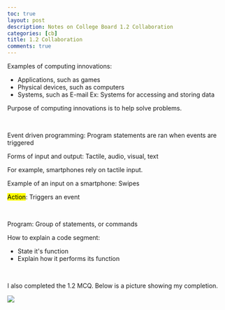 ```yaml
---
toc: true
layout: post
description: Notes on College Board 1.2 Collaboration
categories: [cb]
title: 1.2 Collaboration
comments: true
---
```


Examples of computing innovations:
* Applications, such as games
* Physical devices, such as computers
* Systems, such as E-mail
  Ex: Systems for accessing and storing data

Purpose of computing innovations is to help solve problems.

<br>

Event driven programming: Program statements are ran when events are triggered

Forms of input and output: Tactile, audio, visual, text

For example, smartphones rely on tactile input.

Example of an input on a smartphone: Swipes

<mark>Action</mark>: Triggers an event

<br>

Program: Group of statements, or commands

How to explain a code segment: 
* State it's function
* Explain how it performs its function


<br>

I also completed the 1.2 MCQ. Below is a picture showing my completion. 

![]({{site.baseurl}}/images/w5_CB_1-2-MCProof.jpg)